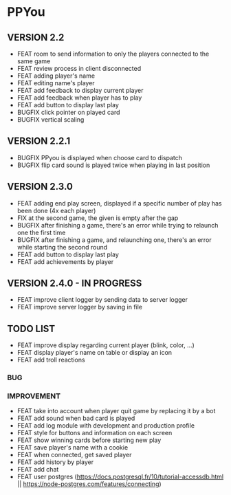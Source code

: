 # PPYou

## VERSION 2.2
* FEAT room to send information to only the players connected to the same game
* FEAT review process in client disconnected
* FEAT adding player's name
* FEAT editing name's player
* FEAT add feedback to display current player
* FEAT add feedback when player has to play
* FEAT add button to display last play
* BUGFIX click pointer on played card
* BUGFIX vertical scaling

## VERSION 2.2.1
* BUGFIX PPyou is displayed when choose card to dispatch
* BUGFIX flip card sound is played twice when playing in last position

## VERSION 2.3.0
* FEAT adding end play screen, displayed if a specific number of play has been done (4x each player)
* FIX at the second game, the given is empty after the gap
* BUGFIX after finishing a game, there's an error while trying to relaunch one the first time
* BUGFIX after finishing a game, and relaunching one, there's an error while starting the second round
* FEAT add button to display last play
* FEAT add achievements by player

## VERSION 2.4.0 - IN PROGRESS
* FEAT improve client logger by sending data to server logger
* FEAT improve server logger by saving in file

## TODO LIST

* FEAT improve display regarding current player (blink, color, ...)
* FEAT display player's name on table or display an icon
* FEAT add troll reactions

### BUG

### IMPROVEMENT
* FEAT take into account when player quit game by replacing it by a bot
* FEAT add sound when bad card is played
* FEAT add log module with development and production profile
* FEAT style for buttons and information on each screen
* FEAT show winning cards before starting new play
* FEAT save player's name with a cookie
* FEAT when connected, get saved player
* FEAT add history by player
* FEAT add chat
* FEAT user postgres (https://docs.postgresql.fr/10/tutorial-accessdb.html || https://node-postgres.com/features/connecting)
